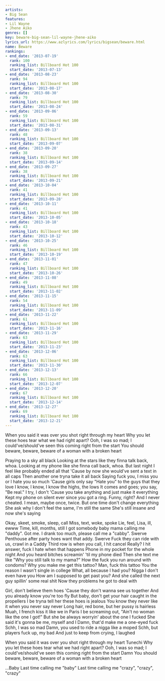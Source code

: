 ```yaml
---
artists:
- Big Sean
features:
- Lil Wayne
- Jhene Aiko
genres: []
key: beware-big-sean-lil-wayne-jhene-aiko
lyrics_url: https://www.azlyrics.com/lyrics/bigsean/beware.html
name: Beware
rankings:
- end_date: '2013-07-19'
  rank: 100
  ranking_list: Billboard Hot 100
  start_date: '2013-07-13'
- end_date: '2013-08-23'
  rank: 94
  ranking_list: Billboard Hot 100
  start_date: '2013-08-17'
- end_date: '2013-08-30'
  rank: 79
  ranking_list: Billboard Hot 100
  start_date: '2013-08-24'
- end_date: '2013-09-06'
  rank: 59
  ranking_list: Billboard Hot 100
  start_date: '2013-08-31'
- end_date: '2013-09-13'
  rank: 48
  ranking_list: Billboard Hot 100
  start_date: '2013-09-07'
- end_date: '2013-09-20'
  rank: 38
  ranking_list: Billboard Hot 100
  start_date: '2013-09-14'
- end_date: '2013-09-27'
  rank: 38
  ranking_list: Billboard Hot 100
  start_date: '2013-09-21'
- end_date: '2013-10-04'
  rank: 41
  ranking_list: Billboard Hot 100
  start_date: '2013-09-28'
- end_date: '2013-10-11'
  rank: 41
  ranking_list: Billboard Hot 100
  start_date: '2013-10-05'
- end_date: '2013-10-18'
  rank: 43
  ranking_list: Billboard Hot 100
  start_date: '2013-10-12'
- end_date: '2013-10-25'
  rank: 46
  ranking_list: Billboard Hot 100
  start_date: '2013-10-19'
- end_date: '2013-11-01'
  rank: 47
  ranking_list: Billboard Hot 100
  start_date: '2013-10-26'
- end_date: '2013-11-08'
  rank: 49
  ranking_list: Billboard Hot 100
  start_date: '2013-11-02'
- end_date: '2013-11-15'
  rank: 54
  ranking_list: Billboard Hot 100
  start_date: '2013-11-09'
- end_date: '2013-11-22'
  rank: 61
  ranking_list: Billboard Hot 100
  start_date: '2013-11-16'
- end_date: '2013-11-29'
  rank: 63
  ranking_list: Billboard Hot 100
  start_date: '2013-11-23'
- end_date: '2013-12-06'
  rank: 63
  ranking_list: Billboard Hot 100
  start_date: '2013-11-30'
- end_date: '2013-12-13'
  rank: 66
  ranking_list: Billboard Hot 100
  start_date: '2013-12-07'
- end_date: '2013-12-20'
  rank: 67
  ranking_list: Billboard Hot 100
  start_date: '2013-12-14'
- end_date: '2013-12-27'
  rank: 69
  ranking_list: Billboard Hot 100
  start_date: '2013-12-21'
---
```



When you said it was over you shot right through my heart
Why you let these hoes tear what we had right apart?
Ooh, I was so mad; I could've/should've seen this coming right from the start
You should beware, beware, beware of a woman with a broken heart


Praying to a sky all black
Looking at the stars like they finna talk back, whoa.
Looking at my phone like she finna call back, whoa.
But last night I feel like probably ended all that
'Cause by now she would've sent a text in all caps
Then another one tryna take it all back
Saying fuck you, I miss you or I hate you so much
'Cause girls only say "Hate you" to the guys that they love
I know, I know, I know the highs, the lows
It comes and goes; you say, "Be real." I try, I don't
'Cause you take anything and just make it everything
Kept my phone on silent ever since you got a ring. Funny, right?
And I never cheated. I mean, maybe once, twice.
But one time don't change everything
She ask why I don't feel the same, I'm still the same
She's still insane and now she's saying




Okay, skeet, smoke, sleep, call
Miss, text, woke, spoke
Lie, feel, Lisa, ill, ewww
Time, kill, months, still
I got somebody baby mama calling me "daddy". Got me.
I drank too much, please call me a "cabby". Swerve
Penthouse after party hoes want that addy. Swerve
Fuck they can ride with us, crawl in a Caddy
Third row is when you call, I hit cancel
Really? I hit answer, fuck I hate when that happens
Phone in my pocket for the whole night
And you heard bitches screamin' 'til my phone died
Then she text me like "Why you still talk to my mama?"
How the fuck you run around with condoms?
Why you make me get this tattoo?
Man, fuck this tattoo
You the reason I wasn't single in college
What, all because I had you?
Nigga I don't even have you
How am I supposed to get past you?
And she called the next guy spillin' some real shit
Now they problems he got to deal with




Girl, don't believe them hoes
'Cause they don't wanna see us together
And you already know you're too fly
But baby, don't get your hair caught in the propellers
I be tryna tell her these hoes is jealous
You know they never like it when you never say never
Long hair, red bone, but her pussy is hairless
Muah, I french kiss it like we in Paris
I be screaming out, "Ain't no woman like the one I got!"
But she be always worryin' about the one I fucked
She said it's gonna be me, myself and I
Damn, that'd make me a one-eyed fuck
Schh, I was so mad
Damn, you used to ride a nigga like a moped
Schh, but players fuck up, my bad
And just to keep from crying, I laughed


When you said it was over you shot right through my heart 
Tunechi
Why you let these hoes tear what we had right apart?
Ooh, I was so mad; I could've/should've seen this coming right from the start 
Damn
You should beware, beware, beware of a woman with a broken heart


...Baby
Last time calling me "baby"
Last time calling me "crazy", "crazy", "crazy"



